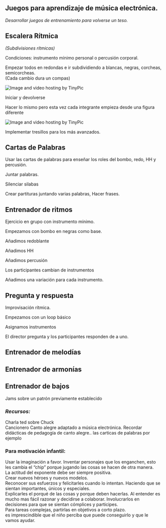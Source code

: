 ## Juegos para aprendizaje de música electrónica.

*Desarrollar juegos de entrenamiento para volverse un teso.*  



## Escalera Rítmica     
*(Subdivisiones rítmicas)*  

Condiciones: instrumento mínimo personal o percusión corporal.  

Empezar todos en redondas e ir subdividiendo a blancas, negras, corcheas, semicorcheas.   
(Cada cambio dura un compas)   

<img src="http://i62.tinypic.com/28usq3l.png" border="0" alt="Image and video hosting by TinyPic"></a>

Iniciar y devolverse  

Hacer lo mismo pero esta vez cada integrante empieza desde una figura diferente  

<img src="http://i62.tinypic.com/2euo486.png" border="0" alt="Image and video hosting by TinyPic"></a>

Implementar tresillos para los más avanzados.  


## Cartas de Palabras   

Usar las cartas de palabras para enseñar los roles del bombo, redo, HH y percusión.  

Juntar palabras.   

Silenciar silabas   

Crear partituras juntando varias palabras, Hacer frases.  

  

## Entrenador de ritmos   

Ejercicio en grupo con instrumento mínimo.  

Empezamos con bombo en negras como base.  

Añadimos redoblante   

Añadimos HH   

Añadimos percusión   

Los participantes cambian de instrumentos   

Añadimos una variación para cada instrumento.   

## Pregunta y respuesta   

Improvisación rítmica.   

Empezamos con un loop básico   

Asignamos instrumentos   

El director pregunta y los participantes responden de a uno.   



## Entrenador de melodías   
## Entrenador de armonías   
## Entrenador de bajos   


Jams sobre un patrón previamente establecido  

### *Recursos:*

Charla ted sobre Chuck   
Cancionero Canto alegre adaptado a música electrónica.
Recordar didácticas de pedagogía de canto alegre..  las carticas de palabras por ejemplo   





### Para motivación infantil:

Usar la imaginación a favor. Inventar personajes que los enganchen, esto les cambia el “chip” porque jugando las cosas se hacen de otra manera.    
La actitud del exponente debe ser siempre positiva.  
Crear nuevos héroes y nuevos modelos.   
Reconocer sus esfuerzos y felicitarles cuando lo intentan. Haciendo que se sientan importantes, únicos y especiales.     
Explicarles el porqué de las cosas y porque deben hacerlas. Al entender es mucho mas fácil razonar y decidirse a colaborar. Involucrarlos en decisiones para que se sientan cómplices y participes.    
Para tareas complejas, partirlas en objetivos a corto plazo.     
es imprescindible que el niño perciba que puede conseguirlo y que le vamos ayudar.
